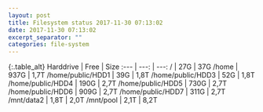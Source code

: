 ```yaml
---
layout: post
title: Filesystem status 2017-11-30 07:13:02
date: 2017-11-30 07:13:02
excerpt_separator: ""
categories: file-system
---
```

{:.table_alt}
Harddrive | Free | Size
:--- | ---: | ---:
/ | 27G | 37G
/home | 937G | 1,7T
/home/public/HDD1 | 39G | 1,8T
/home/public/HDD3 | 52G | 1,8T
/home/public/HDD4 | 190G | 2,7T
/home/public/HDD5 | 730G | 2,7T
/home/public/HDD6 | 909G | 2,7T
/home/public/HDD7 | 311G | 2,7T
/mnt/data2 | 1,8T | 2,0T
/mnt/pool | 2,1T | 8,2T
